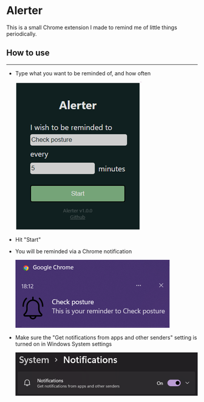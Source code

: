# Alerter  
This is a small Chrome extension I made to remind me of little things periodically. 

## How to use
---
* Type what you want to be reminded of, and how often  
  
    ![Popup Menu](assets/popup_ss.png)  
  
* Hit "Start"  
  
* You will be reminded via a Chrome notification  
  
    ![Notification](assets/notif_ss.png)  
  
* Make sure the "Get notifications from apps and other senders" setting is turned on in Windows System settings  
  
    ![Settings](assets/system_ss.png)